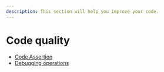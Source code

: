 ```yaml
---
description: This section will help you improve your code.
---
```


# Code quality

* [Code Assertion](code-assertion.md)
* [Debugging operations](https://github.com/miguelis/circom-documentation/tree/e68ab8e0e89d0c3c02a5fd172713ec4247945824/code-quality/debugging-operations/README.md)


